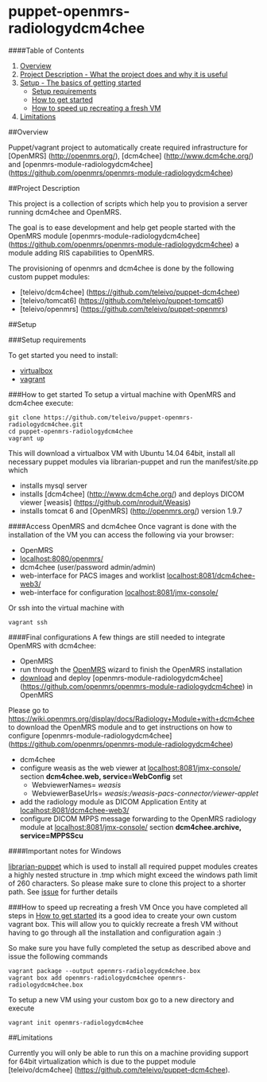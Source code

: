 # puppet-openmrs-radiologydcm4chee

####Table of Contents

1. [Overview](#overview)
2. [Project Description - What the project does and why it is useful](#project-description)
3. [Setup - The basics of getting started](#setup)
    * [Setup requirements](#setup-requirements)
    * [How to get started](#how-to-get-started)
    * [How to speed up recreating a fresh VM](#how-to-speed-up-recreating-a-fresh-vm)
4. [Limitations](#limitations)

##Overview

Puppet/vagrant project to automatically create required infrastructure for [OpenMRS] (http://openmrs.org/), [dcm4chee] (http://www.dcm4che.org/) and [openmrs-module-radiologydcm4chee] (https://github.com/openmrs/openmrs-module-radiologydcm4chee)

##Project Description

This project is a collection of scripts which help you to provision a server running dcm4chee and OpenMRS.

The goal is to ease development and help get people started with the OpenMRS module [openmrs-module-radiologydcm4chee] (https://github.com/openmrs/openmrs-module-radiologydcm4chee) a module adding RIS capabilities to OpenMRS.

The provisioning of openmrs and dcm4chee is done by the following custom puppet modules:
* [teleivo/dcm4chee] (https://github.com/teleivo/puppet-dcm4chee)
* [teleivo/tomcat6] (https://github.com/teleivo/puppet-tomcat6)
* [teleivo/openmrs] (https://github.com/teleivo/puppet-openmrs)

##Setup

###Setup requirements

To get started you need to install:
* [virtualbox](https://www.virtualbox.org/)
* [vagrant](https://www.vagrantup.com/downloads.html)

###How to get started
To setup a virtual machine with OpenMRS and dcm4chee execute:
```
git clone https://github.com/teleivo/puppet-openmrs-radiologydcm4chee.git
cd puppet-openmrs-radiologydcm4chee
vagrant up
```

This will download a virtualbox VM with Ubuntu 14.04 64bit, install all necessary puppet modules via librarian-puppet and run the manifest/site.pp which
* installs mysql server
* installs [dcm4chee] (http://www.dcm4che.org/) and deploys DICOM viewer [weasis] (https://github.com/nroduit/Weasis)
* installs tomcat 6 and [OpenMRS] (http://openmrs.org/) version 1.9.7

####Access OpenMRS and dcm4chee
Once vagrant is done with the installation of the VM you can access the following via your browser:
* OpenMRS
 * [localhost:8080/openmrs/](http://localhost:8080/openmrs/)
* dcm4chee (user/password admin/admin)
 * web-interface for PACS images and worklist [localhost:8081/dcm4chee-web3/](http://localhost:8081/dcm4chee-web3/)
 * web-interface for configuration [localhost:8081/jmx-console/](http://localhost:8081/jmx-console/)

Or ssh into the virtual machine with
```
vagrant ssh
```

####Final configurations
A few things are still needed to integrate OpenMRS with dcm4chee:
* OpenMRS
 * run through the [OpenMRS](http://localhost:8080/openmrs/) wizard to finish the OpenMRS installation
 * [download](https://wiki.openmrs.org/display/docs/Radiology+Module+with+dcm4chee) and deploy [openmrs-module-radiologydcm4chee] (https://github.com/openmrs/openmrs-module-radiologydcm4chee) in OpenMRS
 
 Please go to https://wiki.openmrs.org/display/docs/Radiology+Module+with+dcm4chee to download the OpenMRS module and to get instructions on how to configure [openmrs-module-radiologydcm4chee] (https://github.com/openmrs/openmrs-module-radiologydcm4chee)

* dcm4chee
 * configure weasis as the web viewer at [localhost:8081/jmx-console/](http://localhost:8081/jmx-console/) section **dcm4chee.web, service=WebConfig** set
   - WebviewerNames= *weasis*
    - WebviewerBaseUrls= *weasis:/weasis-pacs-connector/viewer-applet*
 * add the radiology module as DICOM Application Entity at [localhost:8081/dcm4chee-web3/](http://localhost:8081/dcm4chee-web3/)
 * configure DICOM MPPS message forwarding to the OpenMRS radiology module at [localhost:8081/jmx-console/](http://localhost:8081/jmx-console/) section **dcm4chee.archive, service=MPPSScu**

####Important notes for Windows

[librarian-puppet](https://github.com/rodjek/librarian-puppet) which is used to install all required puppet modules
creates a highly nested structure in .tmp which might exceed the windows path
limit of 260 characters. So please make sure to clone this project to a shorter
path. See [issue](https://github.com/rodjek/librarian-puppet/issues/256) for further details

###How to speed up recreating a fresh VM
Once you have completed all steps in [How to get started](#how-to-get-started) its a good idea to create your own custom vagrant box.
This will allow you to quickly recreate a fresh VM without having to go through all the installation and configuration again :)

So make sure you have fully completed the setup as described above and issue the following commands
```
vagrant package --output openmrs-radiologydcm4chee.box
vagrant box add openmrs-radiologydcm4chee openmrs-radiologydcm4chee.box
```

To setup a new VM using your custom box go to a new directory and execute
```
vagrant init openmrs-radiologydcm4chee
```

##Limitations

Currently you will only be able to run this on a machine providing support for 64bit virtualization which is due to the puppet module [teleivo/dcm4chee] (https://github.com/teleivo/puppet-dcm4chee).
